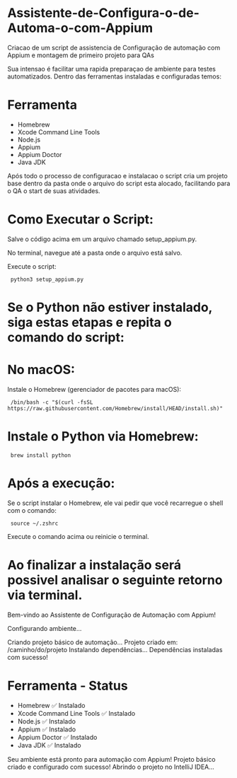 # Assistente-de-Configura-o-de-Automa-o-com-Appium
Criacao de um script de assistencia de Configuração de automação com Appium e montagem de primeiro projeto para QAs

Sua intensao é facilitar uma rapida preparaçao de ambiente para testes automatizados. Dentro das ferramentas instaladas e configuradas temos:

# Ferramenta               

- Homebrew
- Xcode Command Line Tools
- Node.js
- Appium
- Appium Doctor
- Java JDK

Após todo o processo de configuracao e instalacao o script cria um projeto base dentro da pasta onde o arquivo do script esta alocado, facilitando para o QA o start de suas atividades.

# Como Executar o Script:

Salve o código acima em um arquivo chamado setup_appium.py.

No terminal, navegue até a pasta onde o arquivo está salvo.

Execute o script:

     python3 setup_appium.py

# Se o Python não estiver instalado, siga estas etapas e repita o comando do script:

# No macOS:
Instale o Homebrew (gerenciador de pacotes para macOS):

     /bin/bash -c "$(curl -fsSL https://raw.githubusercontent.com/Homebrew/install/HEAD/install.sh)"

# Instale o Python via Homebrew:

     brew install python


# Após a execução:

Se o script instalar o Homebrew, ele vai pedir que você recarregue o shell com o comando:

     source ~/.zshrc

Execute o comando acima ou reinicie o terminal.


# Ao finalizar a instalação será possivel analisar o seguinte retorno via terminal.

Bem-vindo ao Assistente de Configuração de Automação com Appium!

Configurando ambiente...


Criando projeto básico de automação...
Projeto criado em: /caminho/do/projeto
Instalando dependências...
Dependências instaladas com sucesso!


# Ferramenta - Status 

- Homebrew ✅ Instalado
- Xcode Command Line Tools ✅ Instalado
- Node.js  ✅ Instalado
- Appium ✅ Instalado
- Appium Doctor ✅ Instalado
- Java JDK ✅ Instalado 


Seu ambiente está pronto para automação com Appium!
Projeto básico criado e configurado com sucesso!
Abrindo o projeto no IntelliJ IDEA...
